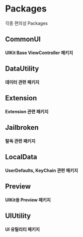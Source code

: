 # Packages
각종 편의성 Packages

## CommonUI
#### UIKit Base ViewController 패키지

## DataUtility
#### 데이터 관련 패키지

## Extension
#### Extension 관련 패키지

## Jailbroken
#### 탈옥 관련 패키지

## LocalData
#### UserDefaults, KeyChain 관련 패키지

## Preview
#### UIKit용 Preview 패키지

## UIUtility
#### UI 유틸리티 패키지

